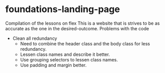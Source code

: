 # foundations-landing-page
Compilation of the lessons on flex
This is a website that is strives to be as accurate as the one in the desired-outcome. 
Problems with the code
* Clean all redundancy
    * Need to combine the header class and the body class for less redundancy.
    * Lessen class names and describe it better.
    * Use grouping selectors to lessen class names.
    * Use padding and margin better.
